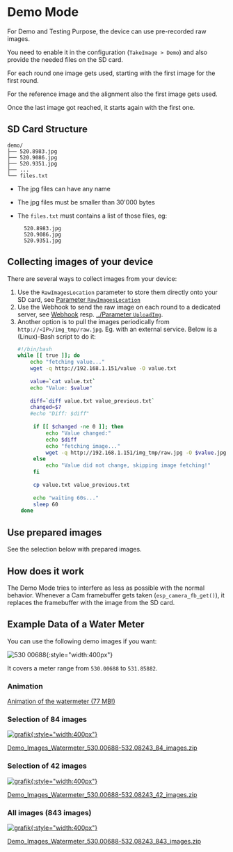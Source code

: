 # Demo Mode
For Demo and Testing Purpose, the device can use pre-recorded raw images.

You need to enable it in the configuration (`TakeImage > Demo`) and also provide the needed files on the SD card.

For each round one image gets used, starting with the first image for the first round.

For the reference image and the alignment also the first image gets used.

Once the last image got reached, it starts again with the first one.

## SD Card Structure
```
demo/
├── 520.8983.jpg
├── 520.9086.jpg
├── 520.9351.jpg
├── ...
└── files.txt
```

- The jpg files can have any name
- The jpg files must be smaller than 30'000 bytes
- The `files.txt` must contains a list of those files, eg:

        520.8983.jpg
        520.9086.jpg
        520.9351.jpg

## Collecting images of your device
There are several ways to collect images from your device:

1. Use the `RawImagesLocation` parameter to store them directly onto your SD card, see [Parameter `RawImagesLocation`](../Parameters/#parameter-rawimageslocation)
1. Use the Webhook to send the raw image on each round to a dedicated server, see [Webhook](../Webhook) resp. [../Parameter `UploadImg`](Parameters/#parameter-uploadimg).
1. Another option is to pull the images periodically from `http://<IP>/img_tmp/raw.jpg`. Eg. with an external service. Below is a (Linux)-Bash script to do it:
    ```bash
    #!/bin/bash
    while [[ true ]]; do
        echo "fetching value..."
        wget -q http://192.168.1.151/value -O value.txt
       
        value=`cat value.txt`
        echo "Value: $value"
        
        diff=`diff value.txt value_previous.txt`
        changed=$?
        #echo "Diff: $diff"
            
         if [[ $changed -ne 0 ]]; then
             echo "Value changed:"
             echo $diff
             echo "fetching image..."
             wget -q http://192.168.1.151/img_tmp/raw.jpg -O $value.jpg
         else
             echo "Value did not change, skipping image fetching!"
         fi
            
         cp value.txt value_previous.txt
            
         echo "waiting 60s..."
         sleep 60
     done
     ```
## Use prepared images
See the selection below with prepared images.

## How does it work
The Demo Mode tries to interfere as less as possible with the normal behavior. Whenever a Cam framebuffer gets taken (`esp_camera_fb_get()`), it replaces the framebuffer with the image from the SD card.

## Example Data of a Water Meter
You can use the following demo images if you want:

![530 00688](https://user-images.githubusercontent.com/1783586/211902363-1b8e4115-5f08-4e25-ace6-bb52e43b3741.jpg){:style="width:400px"}

It covers a meter range from `530.00688` to `531.85882`.

### Animation
[Animation of the watermeter (77 MB!)](img/demo-watermeter-animated.png)


### Selection of 84 images
[![grafik](https://user-images.githubusercontent.com/1783586/211915870-aa5c1342-c61c-4e1f-afe0-10e222f1499d.png){:style="width:400px"}](https://user-images.githubusercontent.com/1783586/211915870-aa5c1342-c61c-4e1f-afe0-10e222f1499d.png)

[Demo_Images_Watermeter_530.00688-532.08243_84_images.zip](https://github.com/jomjol/AI-on-the-edge-device-docs/files/10395892/Demo_Images_Watermeter_530.00688-532.08243_84_images.zip)


### Selection of 42 images
[![grafik](https://user-images.githubusercontent.com/1783586/211915898-b499e109-7b63-4e21-ba5b-c0a370022f7a.png){:style="width:400px"}](https://user-images.githubusercontent.com/1783586/211915898-b499e109-7b63-4e21-ba5b-c0a370022f7a.png)

[Demo_Images_Watermeter_530.00688-532.08243_42_images.zip](https://github.com/jomjol/AI-on-the-edge-device-docs/files/10395893/Demo_Images_Watermeter_530.00688-532.08243_42_images.zip)


### All images (843 images)
[![grafik](https://user-images.githubusercontent.com/1783586/211915731-9a2a3cd3-390b-4b1f-a064-5e7e443ab113.png){:style="width:400px"}](https://user-images.githubusercontent.com/1783586/211915731-9a2a3cd3-390b-4b1f-a064-5e7e443ab113.png)

[Demo_Images_Watermeter_530.00688-532.08243_843_images.zip](https://github.com/jomjol/AI-on-the-edge-device-docs/files/10395941/Demo_Images_Watermeter_530.00688-532.08243_843_images.zip)
